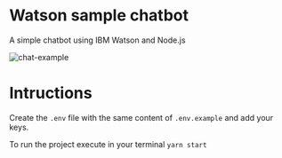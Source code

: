 # Watson sample chatbot

A simple chatbot using IBM Watson and Node.js

![chat-example](https://cdn-images-1.medium.com/max/800/1*iatsJpNf38Kix_In0ddw3g.gif)

# Intructions

Create the `.env` file with the same content of `.env.example` and add your keys.

To run the project execute in your terminal `yarn start`
